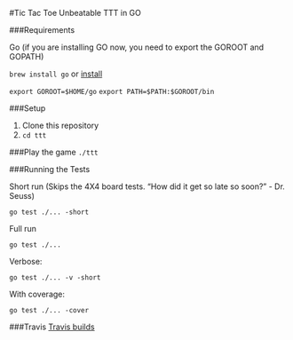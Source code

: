 #Tic Tac Toe
Unbeatable TTT in GO

###Requirements

Go (if you are installing GO now, you need to export the GOROOT and GOPATH)

```brew install go``` or [install](https://golang.org/doc/install)

  ```export GOROOT=$HOME/go```
  ```export PATH=$PATH:$GOROOT/bin```

###Setup

1. Clone this repository
3. ``cd ttt``

###Play the game
 ``./ttt``

###Running the Tests

Short run (Skips the 4X4 board tests. “How did it get so late so soon?” - Dr. Seuss)

```go test ./... -short```

Full run

```go test ./...```

Verbose:

``go test ./... -v -short``

With coverage:

```go test ./... -cover```


###Travis
[Travis builds](https://travis-ci.org/raluca8th/ttt/builds)
